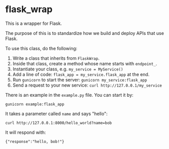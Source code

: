 # flask_wrap
This is a wrapper for Flask.

The purpose of this is to standardize how we build and deploy APIs that use Flask.

To use this class, do the following:

1. Write a class that inherits from ``FlaskWrap``.
2. Inside that class, create a method whose name starts with ``endpoint_``.
3. Instantiate your class, e.g. ``my_service = MyService()``
4. Add a line of code: ``flask_app = my_service.flask_app`` at the end.
5. Run ``gunicorn`` to start the server: ``gunicorn my_service:flask_app``
6. Send a request to your new service: ``curl http://127.0.0.1/my_service``

There is an example in the ``example.py`` file. You can start it by:

```
gunicorn example:flask_app
```

It takes a parameter called ``name`` and says "hello":

```
curl http://127.0.0.1:8000/hello_world?name=bob
```

It will respond with:

```
{"response":"hello, bob!"}
```
